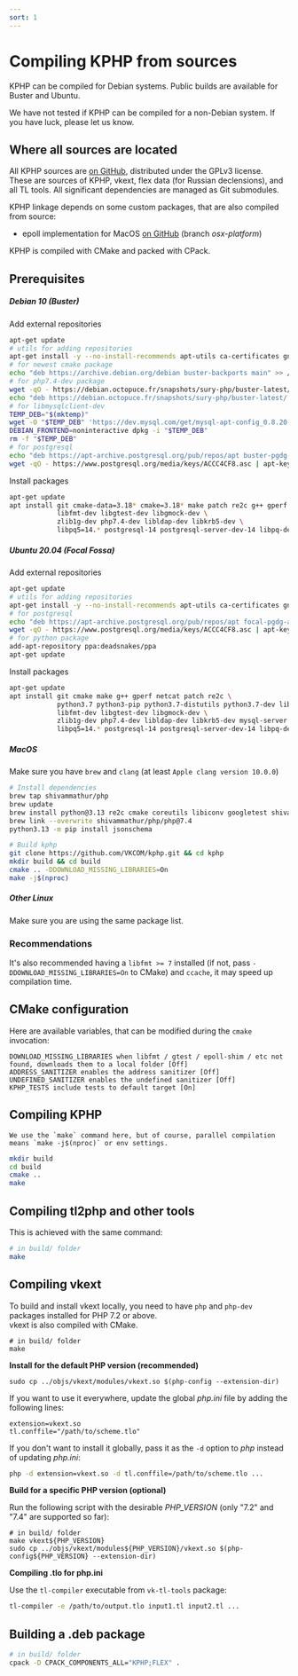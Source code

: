 ```yaml
---
sort: 1
---
```


# Compiling KPHP from sources

KPHP can be compiled for Debian systems. Public builds are available for Buster and Ubuntu.

We have not tested if KPHP can be compiled for a non-Debian system. If you have luck, please let us know.


## Where all sources are located

All KPHP sources are [on GitHub]({{site.url_github_kphp}}), distributed under the GPLv3 license.  
These are sources of KPHP, vkext, flex data (for Russian declensions), and all TL tools. 
All significant dependencies are managed as Git submodules.

KPHP linkage depends on some custom packages, that are also compiled from source:
* epoll implementation for MacOS [on GitHub]({{site.url_package_epoll_shim}}) (branch *osx-platform*)

KPHP is compiled with CMake and packed with CPack.


## Prerequisites


##### Debian 10 (Buster)
Add external repositories 
```bash
apt-get update
# utils for adding repositories
apt-get install -y --no-install-recommends apt-utils ca-certificates gnupg wget lsb-release
# for newest cmake package
echo "deb https://archive.debian.org/debian buster-backports main" >> /etc/apt/sources.list
# for php7.4-dev package
wget -qO - https://debian.octopuce.fr/snapshots/sury-php/buster-latest/apt.gpg | apt-key add -
echo "deb https://debian.octopuce.fr/snapshots/sury-php/buster-latest/ buster main" >> /etc/apt/sources.list.d/php.list
# for libmysqlclient-dev
TEMP_DEB="$(mktemp)"
wget -O "$TEMP_DEB" 'https://dev.mysql.com/get/mysql-apt-config_0.8.20-1_all.deb'
DEBIAN_FRONTEND=noninteractive dpkg -i "$TEMP_DEB"
rm -f "$TEMP_DEB"
# for postgresql 
echo "deb https://apt-archive.postgresql.org/pub/repos/apt buster-pgdg-archive main" > /etc/apt/sources.list.d/pgdg.list
wget -qO - https://www.postgresql.org/media/keys/ACCC4CF8.asc | apt-key add -
```
Install packages
```bash
apt-get update
apt install git cmake-data=3.18* cmake=3.18* make patch re2c g++ gperf python3-minimal python3-jsonschema \
            libfmt-dev libgtest-dev libgmock-dev \
            zlib1g-dev php7.4-dev libldap-dev libkrb5-dev \
            libpq5=14.* postgresql-14 postgresql-server-dev-14 libpq-dev=14.* composer
```


##### Ubuntu 20.04 (Focal Fossa)
Add external repositories
```bash
apt-get update
# utils for adding repositories
apt-get install -y --no-install-recommends apt-utils ca-certificates gnupg wget pkg-config software-properties-common
# for postgresql
echo "deb https://apt-archive.postgresql.org/pub/repos/apt focal-pgdg-archive main" > /etc/apt/sources.list.d/pgdg.list 
wget -qO - https://www.postgresql.org/media/keys/ACCC4CF8.asc | apt-key add - 
# for python package
add-apt-repository ppa:deadsnakes/ppa 
apt-get update
```
Install packages
```bash
apt-get update
apt install git cmake make g++ gperf netcat patch re2c \
            python3.7 python3-pip python3.7-distutils python3.7-dev libpython3.7-dev python3-jsonschema python3-setuptools \
            libfmt-dev libgtest-dev libgmock-dev \
            zlib1g-dev php7.4-dev libldap-dev libkrb5-dev mysql-server libmysqlclient-dev \
            libpq5=14.* postgresql-14 postgresql-server-dev-14 libpq-dev=14.* composer
```


##### MacOS
Make sure you have `brew` and `clang` (at least `Apple clang version 10.0.0`)
```bash
# Install dependencies
brew tap shivammathur/php
brew update
brew install python@3.13 re2c cmake coreutils libiconv googletest shivammathur/php/php@7.4
brew link --overwrite shivammathur/php/php@7.4
python3.13 -m pip install jsonschema

# Build kphp
git clone https://github.com/VKCOM/kphp.git && cd kphp
mkdir build && cd build
cmake .. -DDOWNLOAD_MISSING_LIBRARIES=On
make -j$(nproc)
```

##### Other Linux
Make sure you are using the same package list.


### Recommendations
It's also recommended having a `libfmt >= 7` installed (if not, pass `-DDOWNLOAD_MISSING_LIBRARIES=On` to CMake) and `ccache`, it may speed up compilation time.  


## CMake configuration

Here are available variables, that can be modified during the `cmake` invocation:
```
DOWNLOAD_MISSING_LIBRARIES when libfmt / gtest / epoll-shim / etc not found, downloads them to a local folder [Off]
ADDRESS_SANITIZER enables the address sanitizer [Off]
UNDEFINED_SANITIZER enables the undefined sanitizer [Off]
KPHP_TESTS include tests to default target [On]
```


## Compiling KPHP

```note
We use the `make` command here, but of course, parallel compilation means `make -j$(nproc)` or env settings.
```

```bash
mkdir build
cd build
cmake ..
make
```


## Compiling tl2php and other tools

This is achieved with the same command:
```bash 
# in build/ folder
make
```


## Compiling vkext

To build and install vkext locally, you need to have `php` and `php-dev` packages installed for PHP 7.2 or above.  
vkext is also compiled with CMake.

```
# in build/ folder
make
```

**Install for the default PHP version (recommended)**

```
sudo cp ../objs/vkext/modules/vkext.so $(php-config --extension-dir)
```

If you want to use it everywhere, update the global *php.ini* file by adding the following lines:
```
extension=vkext.so
tl.conffile="/path/to/scheme.tlo"
```

If you don't want to install it globally, pass it as the `-d` option to *php* instead of updating *php.ini*:
```bash
php -d extension=vkext.so -d tl.conffile=/path/to/scheme.tlo ...
```  

**Build for a specific PHP version (optional)**

Run the following script with the desirable *PHP_VERSION* (only "7.2" and "7.4" are supported so far):
```
# in build/ folder
make vkext${PHP_VERSION}
sudo cp ../objs/vkext/modules${PHP_VERSION}/vkext.so $(php-config${PHP_VERSION} --extension-dir)
```

**Compiling .tlo for php.ini**

Use the `tl-compiler` executable from `vk-tl-tools` package:
```bash
tl-compiler -e /path/to/output.tlo input1.tl input2.tl ...
```


## Building a .deb package

```bash
# in build/ folder
cpack -D CPACK_COMPONENTS_ALL="KPHP;FLEX" .
```

